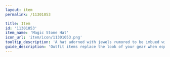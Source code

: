 ```yaml
---
layout: item
permalink: /11301053

title: Item
id: '11301053'
item_name: 'Magic Stone Hat'
icon_url: 'item/icon/11301053.png'
tooltip_description: 'A hat adorned with jewels rumored to be imbued with magic.'
guide_description: 'Outfit items replace the look of your gear when equipped.'
---
```

